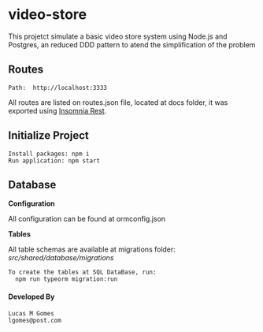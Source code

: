 # video-store
This projetct simulate a basic video store system using Node.js and Postgres, an reduced DDD pattern to atend the simplification of the problem

## Routes
    
    Path:  http://localhost:3333
    
All routes are listed on routes.json file, located at docs folder, it was exported using [Insomnia Rest](https://insomnia.rest/).

## Initialize Project

    Install packages: npm i
    Run application: npm start

## Database

**Configuration**

All configuration can be found at ormconfig.json

**Tables**
    
All table schemas are available at migrations folder: _src/shared/database/migrations_

    To create the tables at SQL DataBase, run:
      npm run typeorm migration:run

#### Developed By

    Lucas M Gomes
    lgomes@post.com